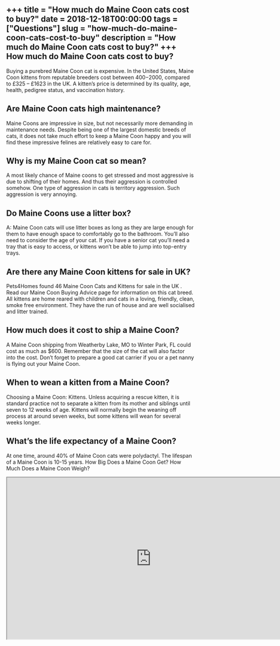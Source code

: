 +++
title = "How much do Maine Coon cats cost to buy?"
date = 2018-12-18T00:00:00
tags = ["Questions"]
slug = "how-much-do-maine-coon-cats-cost-to-buy"
description = "How much do Maine Coon cats cost to buy?"
+++
How much do Maine Coon cats cost to buy?
----------------------------------------

Buying a purebred Maine Coon cat is expensive. In the United States, Maine Coon kittens from reputable breeders cost between $400-$2000, compared to £325 – £1623 in the UK. A kitten’s price is determined by its quality, age, health, pedigree status, and vaccination history.

Are Maine Coon cats high maintenance?
-------------------------------------

Maine Coons are impressive in size, but not necessarily more demanding in maintenance needs. Despite being one of the largest domestic breeds of cats, it does not take much effort to keep a Maine Coon happy and you will find these impressive felines are relatively easy to care for.

Why is my Maine Coon cat so mean?
---------------------------------

A most likely chance of Maine coons to get stressed and most aggressive is due to shifting of their homes. And thus their aggression is controlled somehow. One type of aggression in cats is territory aggression. Such aggression is very annoying.

Do Maine Coons use a litter box?
--------------------------------

A: Maine Coon cats will use litter boxes as long as they are large enough for them to have enough space to comfortably go to the bathroom. You’ll also need to consider the age of your cat. If you have a senior cat you’ll need a tray that is easy to access, or kittens won’t be able to jump into top-entry trays.

Are there any Maine Coon kittens for sale in UK?
------------------------------------------------

Pets4Homes found 46 Maine Coon Cats and Kittens for sale in the UK . Read our Maine Coon Buying Advice page for information on this cat breed. All kittens are home reared with children and cats in a loving, friendly, clean, smoke free environment. They have the run of house and are well socialised and litter trained.

How much does it cost to ship a Maine Coon?
-------------------------------------------

A Maine Coon shipping from Weatherby Lake, MO to Winter Park, FL could cost as much as $600. Remember that the size of the cat will also factor into the cost. Don’t forget to prepare a good cat carrier if you or a pet nanny is flying out your Maine Coon.

When to wean a kitten from a Maine Coon?
----------------------------------------

Choosing a Maine Coon: Kittens. Unless acquiring a rescue kitten, it is standard practice not to separate a kitten from its mother and siblings until seven to 12 weeks of age. Kittens will normally begin the weaning off process at around seven weeks, but some kittens will wean for several weeks longer.

What’s the life expectancy of a Maine Coon?
-------------------------------------------

At one time, around 40% of Maine Coon cats were polydactyl. The lifespan of a Maine Coon is 10-15 years. How Big Does a Maine Coon Get? How Much Does a Maine Coon Weigh?

<iframe allow="accelerometer; autoplay; clipboard-write; encrypted-media; gyroscope; picture-in-picture" allowfullscreen="" class="__youtube_prefs__  epyt-is-override  no-lazyload" data-no-lazy="1" data-origheight="433" data-origwidth="770" data-skipgform_ajax_framebjll="" height="433" id="_ytid_66454" loading="lazy" src="https://www.youtube.com/embed/5JtL0NmiFII?enablejsapi=1&autoplay=0&cc_load_policy=0&cc_lang_pref=&iv_load_policy=1&loop=0&modestbranding=0&rel=1&fs=1&playsinline=0&autohide=2&theme=dark&color=red&controls=1&" title="YouTube player" width="770"></iframe>